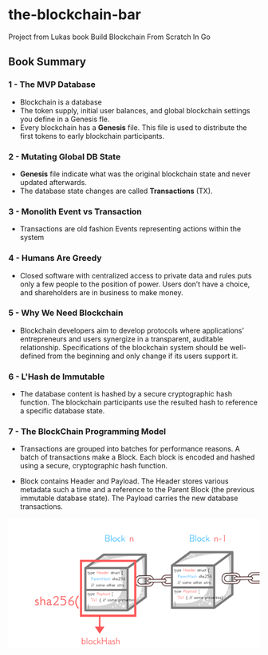 # the-blockchain-bar

Project from Lukas book Build Blockchain From Scratch In Go

## Book Summary

### 1 - The MVP Database

- Blockchain is a database
- The token supply, initial user balances, and global blockchain settings you define in a Genesis fle.
- Every blockchain has a **Genesis** file. This file is used to distribute the first tokens to early blockchain participants.

### 2 - Mutating Global DB State

- **Genesis** file indicate what was the original blockchain state and never updated afterwards.
- The database state changes are called **Transactions** (TX).

### 3 - Monolith Event vs Transaction

- Transactions are old fashion Events representing actions within the system

### 4 - Humans Are Greedy

- Closed software with centralized access to private data and rules puts only a few people to the position of power. Users don’t have a choice, and shareholders are in business to make money.

### 5 - Why We Need Blockchain

- Blockchain developers aim to develop protocols where applications’ entrepreneurs and users synergize in a transparent, auditable relationship. Specifications of the blockchain system should be well-defined from the beginning and only change if its users support it.

### 6 - L'Hash de Immutable

- The database content is hashed by a secure cryptographic hash function. The blockchain participants use the resulted hash to reference a specific database state.

### 7 - The BlockChain Programming Model

- Transactions are grouped into batches for performance reasons. A batch of transactions make a Block. Each block is encoded and hashed using a secure, cryptographic hash function.

- Block contains Header and Payload. The Header stores various metadata such a time and a reference to the Parent Block (the previous immutable database state). The Payload carries the new database transactions.

![blockchain](./public/img/blockchain.png)
